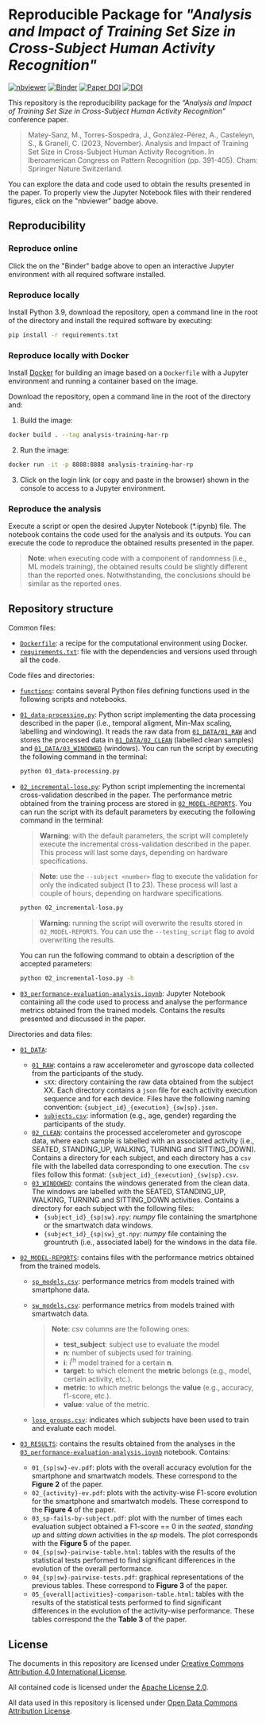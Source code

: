 # Reproducible Package for _"Analysis and Impact of Training Set Size in Cross-Subject Human Activity Recognition"_

[![nbviewer](https://raw.githubusercontent.com/jupyter/design/master/logos/Badges/nbviewer_badge.svg)](https://nbviewer.org/github/GeoTecINIT/analysis-training-har-rp/)
[![Binder](https://mybinder.org/badge_logo.svg)](https://mybinder.org/v2/zenodo/10.5281/zenodo.8163542/)
[![Paper DOI](https://img.shields.io/badge/Paper%20DOI-10.1007%2F978--3--031--49018--7__28-yellow.svg)](https://doi.org/10.1007/978-3-031-49018-7_28)
[![DOI](https://zenodo.org/badge/DOI/10.5281/zenodo.8163542.svg)](https://doi.org/10.5281/zenodo.8163542)

This repository is the reproducibility package for the _“Analysis and Impact of Training Set Size in Cross-Subject Human Activity Recognition"_ conference paper.

> Matey-Sanz, M., Torres-Sospedra, J., González-Pérez, A., Casteleyn, S., & Granell, C. (2023, November). Analysis and Impact of Training Set Size in Cross-Subject Human Activity Recognition. In Iberoamerican Congress on Pattern Recognition (pp. 391-405). Cham: Springer Nature Switzerland.

You can explore the data and code used to obtain the results presented in the paper. To properly view the Jupyter Notebook files with their rendered figures, click on the "nbviewer" badge above.

## Reproducibility 

### Reproduce online 

Click the on the "Binder" badge above to open an interactive Jupyter environment with all required software installed.

### Reproduce locally
Install Python 3.9, download the repository, open a command line in the root of the directory and install the required software by executing:

```bash
pip install -r requirements.txt
```

### Reproduce locally with Docker
Install [Docker](https://www.docker.com) for building an image based on a `Dockerfile` with a Jupyter environment and running a container based on the image.

Download the repository, open a command line in the root of the directory and:

1. Build the image:

```bash
docker build . --tag analysis-training-har-rp
```

2. Run the image:

```bash
docker run -it -p 8888:8888 analysis-training-har-rp
```

3. Click on the login link (or copy and paste in the browser) shown in the console to access to a Jupyter environment.

### Reproduce the analysis
Execute a script or open the desired Jupyter Notebook (\*.ipynb) file. The notebook contains the code used for the analysis and its outputs. You can execute the code to reproduce the obtained results presented in the paper.

> **Note**: when executing code with a component of randomness (i.e., ML models training), the obtained results could be slightly different than the reported ones. Notwithstanding, the conclusions should be similar as the reported ones.


## Repository structure

Common files:
- [`Dockerfile`](./Dockerfile): a recipe for the computational environment using Docker.
- [`requirements.txt`](./requirements.txt): file with the dependencies and versions used through all the code.

Code files and directories:

- [`functions`](./functions): contains several Python files defining functions used in the following scripts and notebooks.
- [`01_data-processing.py`](./01_data-processing.py): Python script implementing the data processing described in the paper (i.e., temporal aligment, Min-Max scaling, labelling and windowing). It reads the raw data from [`01_DATA/01_RAW`](./01_DATA/01_RAW) and stores the processed data in [`01_DATA/02_CLEAN`](./01_DATA/02_CLEAN) (labelled clean samples) and [`01_DATA/03_WINDOWED`](./01_DATA/03_WINDOWED) (windows). You can run the script by executing the following command in the terminal:
  ```bash
  python 01_data-processing.py
  ```
- [`02_incremental-loso.py`](./02_incremental-loso.py): Python script implementing the incremental cross-validation described in the paper. The performance metric obtained from the training process are stored in [`02_MODEL-REPORTS`](./02_MODEL-REPORTS). You can run the script with its default parameters by executing the following command in the terminal:

  > **Warning**: with the default parameters, the script will completely execute the incremental cross-validation described in the paper. This process will last some days, depending on hardware specifications.
  
  > **Note**: use the `--subject <number>` flag to execute the validation for only the indicated subject (1 to 23). These process will last a couple of hours, depending on hardware specifications. 

  ```bash
  python 02_incremental-loso.py
  ```
   
  > **Warning**: running the script will overwrite the results stored in `02_MODEL-REPORTS`. You can use the `--testing_script` flag to avoid overwriting the results.
   
  You can run the following command to obtain a description of the accepted parameters:
   
  ```bash
  python 02_incremental-loso.py -h
  ```

- [`03_performance-evaluation-analysis.ipynb`](./03_performance-evaluation-analysis.ipynb): Jupyter Notebook containing all the code used to process and analyse the performance metrics obtained from the trained models. Contains the results presented and discussed in the paper.

Directories and data files:

- [`01_DATA`](./01_DATA):
  - [`01_RAW`](./01_DATA/01_RAW): contains a raw accelerometer and gyroscope data collected from the participants of the study.
    - `sXX`: directory containing the raw data obtained from the subject XX. Each directory contains a `json` file for each activity execution sequence and for each device. Files have the following naming convention: `{subject_id}_{execution}_{sw|sp}.json`.
    - [`subjects.csv`](./01_DATA/01_RAW/subjects.csv): information (e.g., age, gender) regarding the participants of the study.
  - [`02_CLEAN`](./01_DATA/02_CLEAN): contains the processed accelerometer and gyroscope data, where each sample is labelled with an associated activity (i.e., SEATED, STANDING_UP, WALKING, TURNING and SITTING_DOWN). Contains a directory for each subject, and each directory has a `csv` file with the labelled data corresponding to one execution. The `csv` files follow this format: `{subject_id}_{execution}_{sw|sp}.csv`.
  - [`03_WINDOWED`](./01_DATA/03_WINDOWED): contains the windows generated from the clean data. The windows are labelled with the SEATED, STANDING_UP, WALKING, TURNING and SITTING_DOWN activities. Contains a directory for each subject with the following files:
    - `{subject_id}_{sp|sw}.npy`: _numpy_ file containing the smartphone or the smartwatch data windows.
    - `{subject_id}_{sp|sw}_gt.npy`: _numpy_ file containing the grountruth (i.e., associated label) for the windows in the data file.
- [`02_MODEL-REPORTS`](./02_MODEL-REPORTS): contains files with the performance metrics obtained from the trained models.
  - [`sp_models.csv`](./02_MODEL-REPORTS/sp_models.csv): performance metrics from models trained with smartphone data.
  - [`sw_models.csv`](./02_MODEL-REPORTS/sw_models.csv): performance metrics from models trained with smartwatch data.
  
    > **Note**: csv columns are the following ones:
    > - **test_subject**: subject use to evaluate the model
    > - **n**: number of subjects used for training.
    > - **i**: i<sup>th</sup> model trained for a certain **n**.
    > - **target**: to which element the **metric** belongs (e.g., model, certain activity, etc.).
    > - **metric**: to which metric belongs the **value** (e.g., accuracy, f1-score, etc.).
    > - **value**: value of the metric.
    
  - [`loso_groups.csv`](./02_MODEL-REPORTS/loso_groups.csv): indicates which subjects have been used to train and evaluate each model.
  
- [`03_RESULTS`](./03_RESULTS): contains the results obtained from the analyses in the [`03_performance-evaluation-analysis.ipynb`](./03_performance-evaluation-analysis.ipynb) notebook. Contains:
  - `01_{sp|sw}-ev.pdf`: plots with the overall accuracy evolution for the smartphone and smartwatch models. These correspond to the **Figure 2** of the paper.
  - `02_{activity}-ev.pdf`: plots with the activity-wise F1-score evolution for the smartphone and smartwatch models. These correspond to the **Figure 4** of the paper.
  - `03_sp-fails-by-subject.pdf`: plot with the number of times each evaluation subject obtained a F1-score == 0 in the _seated_, _standing up_ and _sitting down_ activities in the _sp_ models. The plot corresponds with the **Figure 5** of the paper.
  - `04_{sp|sw}-pairwise-table.html`: tables with the results of the statistical tests performed to find significant differences in the evolution of the overall performance.
  - `04_{sp|sw}-pairwise-tests.pdf`: graphical representations of the previous tables. These correspond to **Figure 3** of the paper.
  - `05_{overall|activities}-comparison-table.html`: tables with the results of the statistical tests performed to find significant differences in the evolution of the activity-wise performance. These tables correspond the the **Table 3** of the paper.


## License
The documents in this repository are licensed under [Creative Commons Attribution 4.0 International License](https://creativecommons.org/licenses/by/4.0/).

All contained code is licensed under the [Apache License 2.0](./LICENSE).

All data used in this repository is licensed under [Open Data Commons Attribution License](https://opendatacommons.org/licenses/by/).
